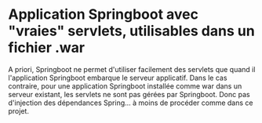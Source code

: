 # Application Springboot avec "vraies" servlets, utilisables dans un fichier .war

A priori, Springboot ne permet d'utiliser facilement des servlets que quand il l'application
Springboot embarque le serveur applicatif. Dans le cas contraire,
pour une application Springboot installée comme war dans un serveur existant,
les servlets ne sont pas gérées par Springboot. Donc pas d'injection des dépendances Spring... à moins 
de procéder comme dans ce projet.


